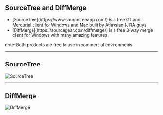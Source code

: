 ##  SourceTree and DiffMerge

* <!-- .element: class="fragment" --> [SourceTree](https://www.sourcetreeapp.com/) is a free Git and Mercurial client for Windows and Mac built by Atlassian (JIRA guys)
* <!-- .element: class="fragment" --> [DiffMerge](https://sourcegear.com/diffmerge/) is a free 3-way merge client for Windows with many amazing features

note:
  Both products are free to use in commercial environments

---

## SourceTree

![SourceTree](resources/SourceTree.png)

---

## DiffMerge

![DiffMerge](resources/DiffMerge.png)
